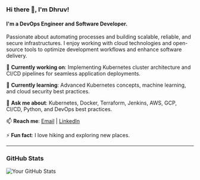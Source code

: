 ### Hi there 👋, I'm Dhruv!

#### I'm a DevOps Engineer and Software Developer.

Passionate about automating processes and building scalable, reliable, and secure infrastructures. I enjoy working with cloud technologies and open-source tools to optimize development workflows and enhance software delivery.

🔭 **Currently working on**: Implementing Kubernetes cluster architecture and CI/CD pipelines for seamless application deployments.

🌱 **Currently learning**: Advanced Kubernetes concepts, machine learning, and cloud security best practices.

💬 **Ask me about**: Kubernetes, Docker, Terraform, Jenkins, AWS, GCP, CI/CD, Python, and DevOps best practices.

📫 **Reach me**: [Email](dhruvpanchal96@gmail.com) | [LinkedIn](https://www.linkedin.com/in/panchaldhruv) 


⚡ **Fun fact**: I love hiking and exploring new places.

---
### GitHub Stats

![Your GitHub Stats](https://github-readme-stats.vercel.app/api?username=yourusername&show_icons=true&hide_title=true&hide=prs,issues&count_private=true)

